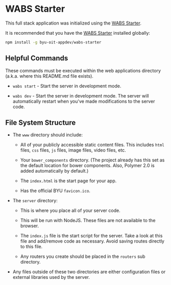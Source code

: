 # WABS Starter

This full stack application was initialized using the [WABS Starter](https://github.com/byu-oit-appdev/wabs-starter).

It is recommended that you have the [WABS Starter](https://github.com/byu-oit-appdev/wabs-starter) installed globally:

```sh
npm install -g byu-oit-appdev/wabs-starter
```

## Helpful Commands

These commands must be executed within the web applications directory (a.k.a. where this README.md file exists).

- `wabs start` - Start the server in development mode.

- `wabs dev` - Start the server in development mode. The server will automatically restart when you've made modifications to the server code. 

## File System Structure

- The `www` directory should include:

    - All of your publicly accessible static content files. This includes `html` files, `css` files, `js` files, image files, video files, etc.
    
    - Your `bower_components` directory. (The project already has this set as the default location for bower components. Also, Polymer 2.0 is added automatically by default.)
    
    - The `index.html` is the start page for your app.
    
    - Has the official BYU `favicon.ico`.
    
- The `server` directory:

    - This is where you place all of your server code.
    
    - This will be run with NodeJS. These files are not available to the browser.
    
    - The `index.js` file is the start script for the server. Take a look at this file and add/remove code as necessary. Avoid saving routes directly to this file.
    
    - Any routers you create should be placed in the `routers` sub directory.
    
- Any files outside of these two directories are either configuration files or external libraries used by the server.
